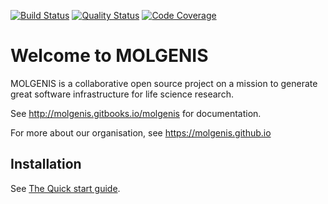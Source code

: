 [![Build Status](https://travis-ci.org/molgenis/molgenis.svg?branch=master)](https://travis-ci.org/molgenis/molgenis)
[![Quality Status](https://sonarcloud.io/api/project_badges/measure?project=org.molgenis%3Amolgenis%3Amaster&metric=alert_status)](https://sonarcloud.io/dashboard?id=org.molgenis%3Amolgenis%3Amaster)
[![Code Coverage](https://codecov.io/gh/molgenis/molgenis/branch/master/graph/badge.svg)](https://codecov.io/gh/molgenis/molgenis/branch/master)
# Welcome to MOLGENIS

MOLGENIS is a collaborative open source project on a mission to generate great software infrastructure for life science research. 

See http://molgenis.gitbooks.io/molgenis for documentation.

For more about our organisation, see https://molgenis.github.io

## Installation
See [The Quick start guide](https://molgenis.gitbooks.io/molgenis/quickstart/guide-quickstart.html).
